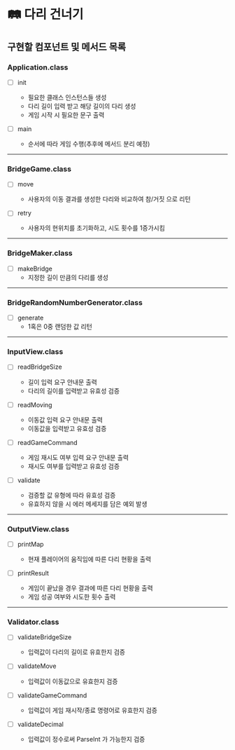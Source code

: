 # 🛤 다리 건너기 

## 구현할 컴포넌트 및 메서드 목록


### Application.class
* [ ] init
  * 필요한 클래스 인스턴스들 생성
  * 다리 길이 입력 받고 해당 길이의 다리 생성
  * 게임 시작 시 필요한 문구 출력

* [ ] main
  * 순서에 따라 게임 수행(추후에 메서드 분리 예정)

---

### BridgeGame.class
* [ ] move
  * 사용자의 이동 결과를 생성한 다리와 비교하여 참/거짓 으로 리턴

* [ ] retry
  * 사용자의 현위치를 초기화하고, 시도 횟수를 1증가시킴

---

### BridgeMaker.class

* [ ] makeBridge
  * 지정한 길이 만큼의 다리를 생성

---

### BridgeRandomNumberGenerator.class

* [ ] generate
  * 1혹은 0중 랜덤한 값 리턴

---

### InputView.class

* [ ] readBridgeSize
  * 길이 입력 요구 안내문 출력
  * 다리의 길이를 입력받고 유효성 검증

* [ ] readMoving
  * 이동값 입력 요구 안내문 출력
  * 이동값을 입력받고 유효성 검증

* [ ] readGameCommand
  * 게임 재시도 여부 입력 요구 안내문 출력
  * 재시도 여부를 입력받고 유효성 검증

* [ ] validate
  * 검증할 값 유형에 따라 유효성 검증
  * 유효하지 않을 시 에러 메세지를 담은 예외 발생

---

### OutputView.class

* [ ] printMap
  * 현재 플레이어의 움직임에 따른 다리 현황을 출력

* [ ] printResult
  * 게임이 끝났을 경우 결과에 따른 다리 현황을 출력
  * 게임 성공 여부와 시도한 횟수 출력

---

### Validator.class

* [ ] validateBridgeSize
  * 입력값이 다리의 길이로 유효한지 검증

* [ ] validateMove
  * 입력값이 이동값으로 유효한지 검증

* [ ] validateGameCommand
  * 입력값이 게임 재시작/종료 명령어로 유효한지 검증 

* [ ] validateDecimal
  * 입력값이 정수로써 ParseInt 가 가능한지 검증 
